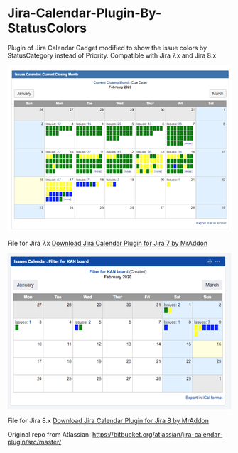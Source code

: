 # Jira-Calendar-Plugin-By-StatusColors
Plugin of Jira Calendar Gadget modified to show the issue colors by StatusCategory instead of Priority. Compatible with Jira 7.x and Jira 8.x

![Screenshot](JiraCalendarByMrAddonforJira7.png)

File for Jira 7.x
[Download Jira Calendar Plugin for Jira 7 by MrAddon](jira-calendar-plugin-7.0.1-MRADDON.jar)

![Screenshot](JiraCalendarByMrAddonforJira8.png)

File for Jira 8.x
[Download Jira Calendar Plugin for Jira 8 by MrAddon](jira-calendar-plugin-8.0.1-MRADDON.jar)

Original repo from Atlassian:
https://bitbucket.org/atlassian/jira-calendar-plugin/src/master/
